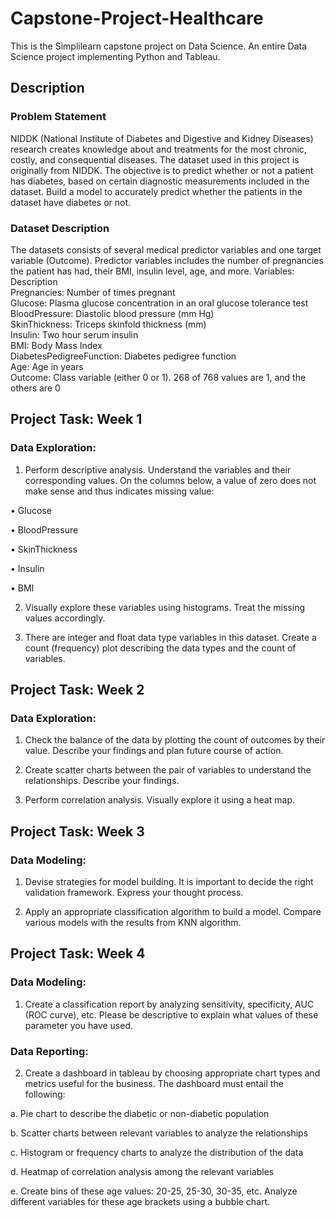 # Capstone-Project-Healthcare
This is the Simplilearn capstone project on Data Science. An entire Data Science project implementing Python and Tableau.
## Description

### Problem Statement
NIDDK (National Institute of Diabetes and Digestive and Kidney Diseases) research creates knowledge about and treatments for the most chronic, costly, and consequential diseases.
The dataset used in this project is originally from NIDDK. The objective is to predict whether or not a patient has diabetes, based on certain diagnostic measurements included in the dataset.
Build a model to accurately predict whether the patients in the dataset have diabetes or not.
### Dataset Description
The datasets consists of several medical predictor variables and one target variable (Outcome). Predictor variables includes the number of pregnancies the patient has had, their BMI, insulin level, age, and more.
Variables:	Description<br>
Pregnancies:	Number of times pregnant<br>
Glucose:	Plasma glucose concentration in an oral glucose tolerance test<br>
BloodPressure:	Diastolic blood pressure (mm Hg)<br>
SkinThickness:	Triceps skinfold thickness (mm)<br>
Insulin:	Two hour serum insulin<br>
BMI:	Body Mass Index<br>
DiabetesPedigreeFunction:	Diabetes pedigree function<br>
Age:	Age in years<br>
Outcome:	Class variable (either 0 or 1). 268 of 768 values are 1, and the others are 0<br>
## Project Task: Week 1
### Data Exploration:

1. Perform descriptive analysis. Understand the variables and their corresponding values. On the columns below, a value of zero does not make sense and thus indicates missing value:

• Glucose

• BloodPressure

• SkinThickness

• Insulin

• BMI

2. Visually explore these variables using histograms. Treat the missing values accordingly.

3. There are integer and float data type variables in this dataset. Create a count (frequency) plot describing the data types and the count of variables. 

## Project Task: Week 2
### Data Exploration:

1. Check the balance of the data by plotting the count of outcomes by their value. Describe your findings and plan future course of action.

2. Create scatter charts between the pair of variables to understand the relationships. Describe your findings.

3. Perform correlation analysis. Visually explore it using a heat map.

 

## Project Task: Week 3
### Data Modeling:

1. Devise strategies for model building. It is important to decide the right validation framework. Express your thought process.

2. Apply an appropriate classification algorithm to build a model. Compare various models with the results from KNN algorithm.

 

## Project Task: Week 4

### Data Modeling:

1. Create a classification report by analyzing sensitivity, specificity, AUC (ROC curve), etc. Please be descriptive to explain what values of these parameter you have used.

### Data Reporting:

2. Create a dashboard in tableau by choosing appropriate chart types and metrics useful for the business. The dashboard must entail the following:

a. Pie chart to describe the diabetic or non-diabetic population

b. Scatter charts between relevant variables to analyze the relationships

c. Histogram or frequency charts to analyze the distribution of the data

d. Heatmap of correlation analysis among the relevant variables

e. Create bins of these age values: 20-25, 25-30, 30-35, etc. Analyze different variables for these age brackets using a bubble chart.
